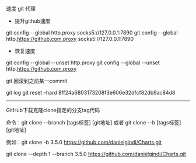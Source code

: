 速度  git  代理

* 提升github速度

git config --global http.proxy socks5://127.0.0.1:7890
git config --global http.https://github.com.proxy socks5://127.0.0.1:7890

* 恢复速度

git config --global --unset http.proxy
git config --global --unset http.https://github.com.proxy



git 回滚到之前某一commit

git log
git reset –hard 8ff24a6803173208f3e606e32dfcf82db9ac84d8



---------------------

GitHub下载克隆clone指定的分支tag代码

命令：git clone --branch [tags标签] [git地址] 或者 git clone --b [tags标签] [git地址]

例如：git clone -b 3.5.0 https://github.com/danielgindi/Charts.git


git clone --depth 1 --branch 3.5.0 https://github.com/danielgindi/Charts.git